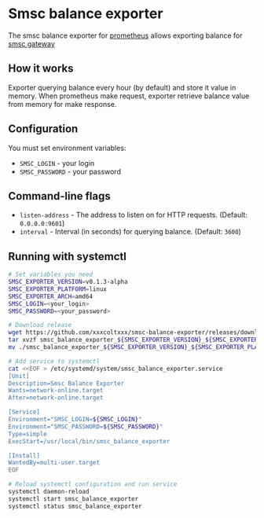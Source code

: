 # Smsc balance exporter

The smsc balance exporter for [prometheus](https://prometheus.io) allows exporting balance for [smsc gateway](https://smsc.ru)

## How it works
Exporter querying balance every hour (by default) and store it value in memory.
When prometheus make request, exporter retrieve balance value from memory for make response.

## Configuration
You must set environment variables:

* `SMSC_LOGIN` - your login
* `SMSC_PASSWORD` - your password

## Command-line flags

* `listen-address` - The address to listen on for HTTP requests. (Default: `0.0.0.0:9601`)
* `interval` - Interval (in seconds) for querying balance. (Default: `3600`)

## Running with systemctl

```sh
# Set variables you need
SMSC_EXPORTER_VERSION=v0.1.3-alpha
SMSC_EXPORTER_PLATFORM=linux
SMSC_EXPORTER_ARCH=amd64
SMSC_LOGIN=<your_login>
SMSC_PASSWORD=<your_password>

# Download release
wget https://github.com/xxxcoltxxx/smsc-balance-exporter/releases/download/${SMSC_EXPORTER_VERSION}/smsc_balance_exporter_${SMSC_EXPORTER_VERSION}_${SMSC_EXPORTER_PLATFORM}_${SMSC_EXPORTER_ARCH}.tar.gz
tar xvzf smsc_balance_exporter_${SMSC_EXPORTER_VERSION}_${SMSC_EXPORTER_PLATFORM}_${SMSC_EXPORTER_ARCH}.tar.gz
mv ./smsc_balance_exporter_${SMSC_EXPORTER_VERSION}_${SMSC_EXPORTER_PLATFORM}_${SMSC_EXPORTER_ARCH} /usr/local/bin/smsc_balance_exporter

# Add service to systemctl
cat <<EOF > /etc/systemd/system/smsc_balance_exporter.service
[Unit]
Description=Smsc Balance Exporter
Wants=network-online.target
After=network-online.target

[Service]
Environment="SMSC_LOGIN=${SMSC_LOGIN}"
Environment="SMSC_PASSWORD=${SMSC_PASSWORD}"
Type=simple
ExecStart=/usr/local/bin/smsc_balance_exporter

[Install]
WantedBy=multi-user.target
EOF

# Reload systemctl configuration and run service
systemctl daemon-reload
systemctl start smsc_balance_exporter
systemctl status smsc_balance_exporter
```
